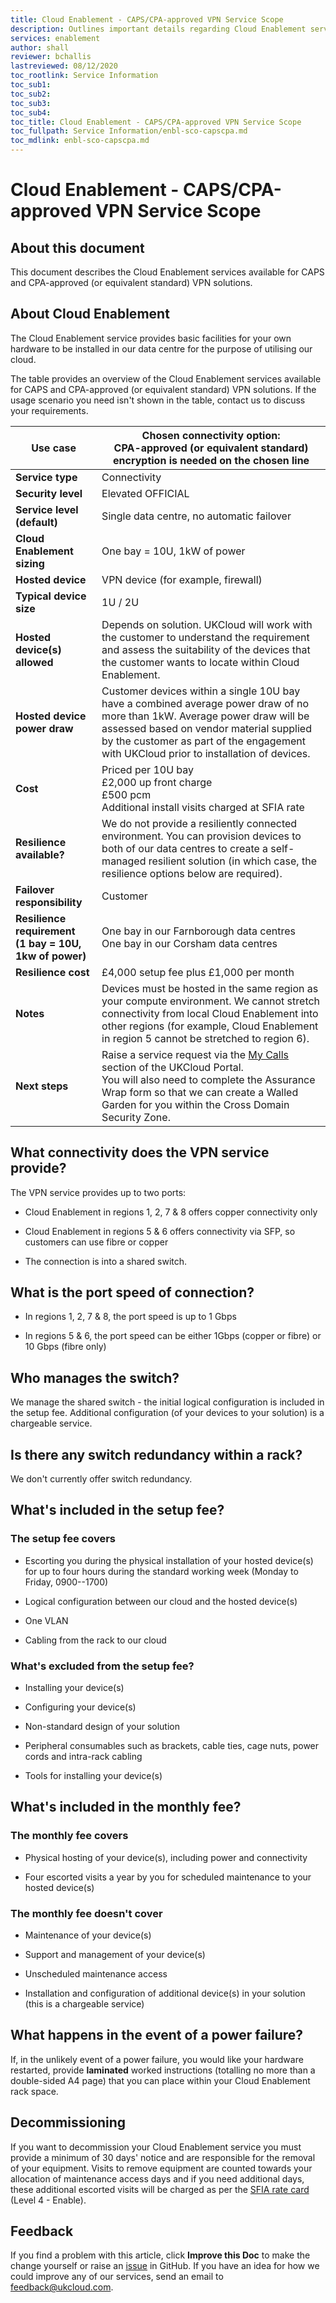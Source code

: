 ```yaml
---
title: Cloud Enablement - CAPS/CPA-approved VPN Service Scope
description: Outlines important details regarding Cloud Enablement services available for CAPS and CPA-approved (or equivalent standard) VPN solutions.
services: enablement
author: shall
reviewer: bchallis
lastreviewed: 08/12/2020
toc_rootlink: Service Information
toc_sub1: 
toc_sub2:
toc_sub3:
toc_sub4:
toc_title: Cloud Enablement - CAPS/CPA-approved VPN Service Scope
toc_fullpath: Service Information/enbl-sco-capscpa.md
toc_mdlink: enbl-sco-capscpa.md
---
```


# Cloud Enablement - CAPS/CPA-approved VPN Service Scope

## About this document

This document describes the Cloud Enablement services available for CAPS and CPA-approved (or equivalent standard) VPN solutions.

## About Cloud Enablement

The Cloud Enablement service provides basic facilities for your own hardware to be installed in our data centre for the purpose of utilising our cloud.

The table provides an overview of the Cloud Enablement services available for CAPS and CPA-approved (or equivalent standard) VPN solutions. If the usage scenario you need isn't shown in the table, contact us to discuss your requirements.

Use case | Chosen connectivity option:<br>CPA-approved (or equivalent standard) encryption is needed on the chosen line
-------------|---------------------------------------
**Service type** | Connectivity
**Security level** | Elevated OFFICIAL
**Service level (default)** | Single data centre, no automatic failover
**Cloud Enablement sizing** | One bay = 10U, 1kW of power
**Hosted device** | VPN device (for example, firewall)
**Typical device size** | 1U / 2U
**Hosted device(s) allowed** | Depends on solution. UKCloud will work with the customer to understand the requirement and assess the suitability of the devices that the customer wants to locate within Cloud Enablement.
**Hosted device power draw** | Customer devices within a single 10U bay have a combined average power draw of no more than 1kW. Average power draw will be assessed based on vendor material supplied by the customer as part of the engagement with UKCloud prior to installation of devices.
**Cost** | Priced per 10U bay<br>£2,000 up front charge<br>£500 pcm<br>Additional install visits charged at SFIA rate
**Resilience available?** | We do not provide a resiliently connected environment. You can provision devices to both of our data centres to create a self-managed resilient solution (in which case, the resilience options below are required).
**Failover responsibility** | Customer
**Resilience requirement<br>(1 bay = 10U, 1kw of power)**| One bay in our Farnborough data centres<br>One bay in our Corsham data centres
**Resilience cost** | £4,000 setup fee plus £1,000 per month
**Notes** | Devices must be hosted in the same region as your compute environment. We cannot stretch connectivity from local Cloud Enablement into other regions (for example, Cloud Enablement in region 5 cannot be stretched to region 6).
**Next steps** | Raise a service request via the [My Calls](https://portal.skyscapecloud.com/support/ivanti) section of the UKCloud Portal.<br>You will also need to complete the Assurance Wrap form so that we can create a Walled Garden for you within the Cross Domain Security Zone.

## What connectivity does the VPN service provide?

The VPN service provides up to two ports:

- Cloud Enablement in regions 1, 2, 7 & 8 offers copper connectivity only

- Cloud Enablement in regions 5 & 6 offers connectivity via SFP, so customers can use fibre or copper

- The connection is into a shared switch.

## What is the port speed of connection?

- In regions 1, 2, 7 & 8, the port speed is up to 1 Gbps

- In regions 5 & 6, the port speed can be either 1Gbps (copper or fibre) or 10 Gbps (fibre only)

## Who manages the switch?

We manage the shared switch - the initial logical configuration is included in the setup fee. Additional configuration (of your devices to your solution) is a chargeable service.

## Is there any switch redundancy within a rack?

We don't currently offer switch redundancy.

## What's included in the setup fee?

### The setup fee covers

- Escorting you during the physical installation of your hosted device(s) for up to four hours during the standard working week (Monday to Friday, 0900--1700)

- Logical configuration between our cloud and the hosted device(s)

- One VLAN

- Cabling from the rack to our cloud

### What's excluded from the setup fee?

- Installing your device(s)

- Configuring your device(s)

- Non-standard design of your solution

- Peripheral consumables such as brackets, cable ties, cage nuts, power cords and intra-rack cabling

- Tools for installing your device(s)

## What's included in the monthly fee?

### The monthly fee covers

- Physical hosting of your device(s), including power and connectivity

- Four escorted visits a year by you for scheduled maintenance to your hosted device(s)

### The monthly fee doesn't cover

- Maintenance of your device(s)

- Support and management of your device(s)

- Unscheduled maintenance access

- Installation and configuration of additional device(s) in your solution (this is a chargeable service)

## What happens in the event of a power failure?

If, in the unlikely event of a power failure, you would like your hardware restarted, provide **laminated** worked instructions (totalling no more than a double-sided A4 page) that you can place within your Cloud Enablement rack space.

## Decommissioning 

If you want to decommission your Cloud Enablement service you must provide a minimum of 30 days' notice and are responsible for the removal of your equipment. Visits to remove equipment are counted towards your allocation of maintenance access days and if you need additional days, these additional escorted visits will be charged as per the [SFIA rate card](https://ukcloud.com/sfia) (Level 4 - Enable).

## Feedback

If you find a problem with this article, click **Improve this Doc** to make the change yourself or raise an [issue](https://github.com/UKCloud/documentation/issues) in GitHub. If you have an idea for how we could improve any of our services, send an email to <feedback@ukcloud.com>.
